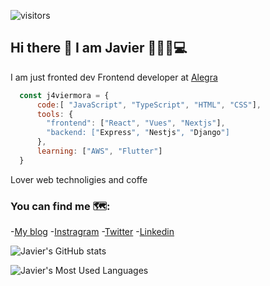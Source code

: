 ![visitors](https://visitor-badge.glitch.me/badge?page_id=j4viermora.j4viermora&left_color=green&right_color=red)
## Hi there 👋 I am Javier 👨🏽‍💻💻 

I am just fronted dev
Frontend developer at [Alegra](https://alegra.com)

```js
  const j4viermora = {
      code:[ "JavaScript", "TypeScript", "HTML", "CSS"],
      tools: {
        "frontend": ["React", "Vues", "Nextjs"],
        "backend: ["Express", "Nestjs", "Django"]
      },
      learning: ["AWS", "Flutter"]
  }
```

Lover web technoligies and coffe

### You can find me 🗺️:
-[My blog](https://j4viermora.hobbylayer.com/blog)
-[Instragram](https://instagram.com/j4viermora)
-[Twitter](https://twitter.com/j4viermora)
-[Linkedin](https://www.linkedin.com/in/j4viermora)


![Javier's GitHub stats](https://github-readme-stats.vercel.app/api?username=j4viermora&count_private=true&theme=nord&show_icons=true)

![Javier's Most Used Languages](https://github-readme-stats.vercel.app/api/top-langs/?username=j4viermora&theme=nord&layout=compact&hide=HTML)
